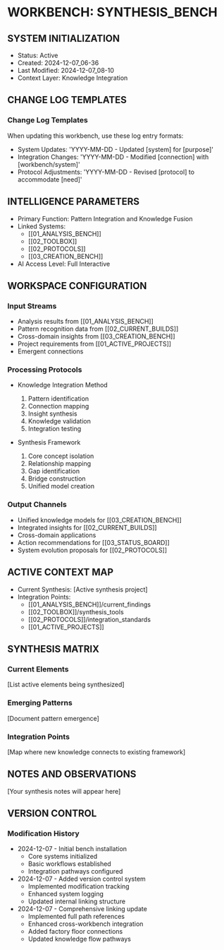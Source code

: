 # WORKBENCH: SYNTHESIS_BENCH

## SYSTEM INITIALIZATION
- Status: Active
- Created: 2024-12-07_06-36
- Last Modified: 2024-12-07_08-10
- Context Layer: Knowledge Integration

## CHANGE LOG TEMPLATES
### Change Log Templates
When updating this workbench, use these log entry formats:
- System Updates: 'YYYY-MM-DD - Updated [system] for [purpose]'
- Integration Changes: 'YYYY-MM-DD - Modified [connection] with [workbench/system]'
- Protocol Adjustments: 'YYYY-MM-DD - Revised [protocol] to accommodate [need]'

## INTELLIGENCE PARAMETERS
- Primary Function: Pattern Integration and Knowledge Fusion
- Linked Systems: 
  - [[01_ANALYSIS_BENCH]]
  - [[02_TOOLBOX]]
  - [[02_PROTOCOLS]]
  - [[03_CREATION_BENCH]]
- AI Access Level: Full Interactive

## WORKSPACE CONFIGURATION
### Input Streams
- Analysis results from [[01_ANALYSIS_BENCH]]
- Pattern recognition data from [[02_CURRENT_BUILDS]]
- Cross-domain insights from [[03_CREATION_BENCH]]
- Project requirements from [[01_ACTIVE_PROJECTS]]
- Emergent connections

### Processing Protocols
- Knowledge Integration Method
  1. Pattern identification
  2. Connection mapping
  3. Insight synthesis
  4. Knowledge validation
  5. Integration testing

- Synthesis Framework
  1. Core concept isolation
  2. Relationship mapping
  3. Gap identification
  4. Bridge construction
  5. Unified model creation

### Output Channels
- Unified knowledge models for [[03_CREATION_BENCH]]
- Integrated insights for [[02_CURRENT_BUILDS]]
- Cross-domain applications
- Action recommendations for [[03_STATUS_BOARD]]
- System evolution proposals for [[02_PROTOCOLS]]

## ACTIVE CONTEXT MAP
- Current Synthesis: [Active synthesis project]
- Integration Points:
  - [[01_ANALYSIS_BENCH]]/current_findings
  - [[02_TOOLBOX]]/synthesis_tools
  - [[02_PROTOCOLS]]/integration_standards
  - [[01_ACTIVE_PROJECTS]]

## SYNTHESIS MATRIX
### Current Elements
[List active elements being synthesized]

### Emerging Patterns
[Document pattern emergence]

### Integration Points
[Map where new knowledge connects to existing framework]

## NOTES AND OBSERVATIONS
[Your synthesis notes will appear here]


## VERSION CONTROL

### Modification History
- 2024-12-07 - Initial bench installation
  - Core systems initialized
  - Basic workflows established
  - Integration pathways configured
- 2024-12-07 - Added version control system
  - Implemented modification tracking
  - Enhanced system logging
  - Updated internal linking structure
- 2024-12-07 - Comprehensive linking update
  - Implemented full path references
  - Enhanced cross-workbench integration
  - Added factory floor connections
  - Updated knowledge flow pathways